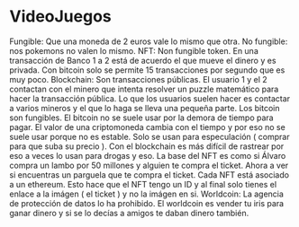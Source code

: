 # VideoJuegos
Fungible: Que una moneda de 2 euros vale lo mismo que otra. No fungible: nos pokemons no valen lo mismo. NFT: Non fungible token. En una transacción de Banco 1 a 2 está de acuerdo el que mueve el dinero y es privada. Con bitcoin solo se permite 15 transacciones por segundo que es muy poco. Blockchain: Son transacciones públicas. El usuario 1 y el 2 contactan con el minero que intenta resolver un puzzle matemático para hacer la transacción pública. Lo que los usuarios suelen hacer es contactar a varios mineros y el que lo haga se lleva una pequeña parte. Los bitcoin son fungibles. El bitcoin no se suele usar por la demora de tiempo para pagar. El valor de una criptomoneda cambia con el tiempo y por eso no se suele usar porque no es estable. Solo se usan para especulación ( comprar para que suba su precio ). Con el blockchain es más difícil de rastrear por eso a veces lo usan para drogas y eso.
La base del NFT es como si Álvaro compra un lambo por 50 millones y alguien te compra el ticket. Ahora a ver si encuentras un parguela que te compra el ticket. Cada NFT está asociado a un ethereum. Esto hace que el NFT tengo un ID y al final solo tienes el enlace a la imágen ( el ticket ) y no la imágen en si.
Worldcoin: La agencia de protección de datos lo ha prohibido. El worldcoin es vender tu iris para ganar dinero y si se lo decías a amigos te daban dinero también.                                                                                                           
